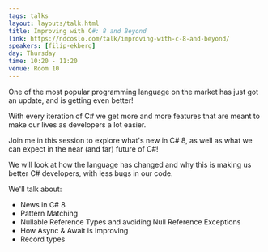 ```yaml
---
tags: talks
layout: layouts/talk.html
title: Improving with C#: 8 and Beyond
link: https://ndcoslo.com/talk/improving-with-c-8-and-beyond/
speakers: [filip-ekberg]
day: Thursday
time: 10:20 - 11:20
venue: Room 10
---
```

One of the most popular programming language on the market has just got an update, and is getting even better!


With every iteration of C# we get more and more features that are meant to make our lives as developers a lot easier.

Join me in this session to explore what's new in C# 8, as well as what we can expect in the near (and far) future of C#!

We will look at how the language has changed and why this is making us better C# developers, with less bugs in our code.

We'll talk about:
- News in C# 8
- Pattern Matching
- Nullable Reference Types and avoiding Null Reference Exceptions
- How Async & Await is Improving
- Record types
